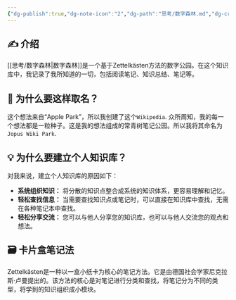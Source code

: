 ```yaml
---
{"dg-publish":true,"dg-note-icon":"2","dg-path":"思考/数字森林.md","dg-created":"2023-05-07T09:00:00+08:00","dg-updated":"2024-03-10T02:05:00+08:00","tags":["wiki","introduction"],"permalink":"/思考/数字森林/","dgPassFrontmatter":true,"noteIcon":"2","created":"2023-05-07T09:00:00+08:00","updated":"2024-03-10T02:05:00+08:00"}
---
```



## ✍️ 介绍

[[思考/数字森林\|数字森林]]是一个基于Zettelkästen方法的数字公园。在这个知识库中，我记录了我所知道的一切，包括阅读笔记、知识总结、笔记等。
## 🌳 为什么要这样取名？
这个想法来自“Apple Park”，所以我创建了这个` Wikipedia `. 众所周知，我的每一个想法都是一粒种子。这是我的想法组成的常青树笔记公园。所以我将其命名为` Jopus Wiki Park `.

## 💡 为什么要建立个人知识库？

对我来说，建立个人知识库的原因如下：

- **系统组织知识：** 将分散的知识点整合成系统的知识体系，更容易理解和记忆。
- **轻松查找信息：** 当需要查找知识点或笔记时，可以直接在知识库中查找，无需在各种笔记本中查找。
- **轻松分享交流：** 您可以与他人分享您的知识库，也可以与他人交流您的观点和想法。

## 🗃️ 卡片盒笔记法

Zettelkästen是一种以一盒小纸卡为核心的笔记方法。它是由德国社会学家尼克拉斯·卢曼提出的。该方法的核心是对笔记进行分类和查找，将笔记分为不同的类型，将学到的知识组织成小模块。